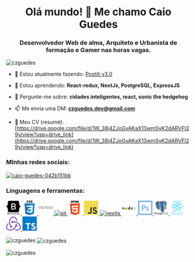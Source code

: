 <h1 align="center">Olá mundo! 👋 Me chamo Caio Guedes</h1>
<h3 align="center">Desenvolvedor Web de alma, Arquiteto e Urbanista de formação e Gamer nas horas vagas.</h3>

<p align="left"> <img src="https://komarev.com/ghpvc/?username=czguedes&label=Profile%20views&color=0e75b6&style=flat" alt="czguedes" /> </p>

- 🔭 Estou atualmente fazendo: [Postiti v3.0](https://github.com/czguedes/postitiV3.0)

- 🌱 Estou aprendendo: **React-redux, NextJs, PostgreSQL, ExpressJS**

- 💬 Pergunte-me sobre: **cidades inteligentes, react, sonic the hedgehog**

- 📫 Me envia uma DM: **czguedes.dev@gmail.com**

- 📄 Meu CV (resumé): [https://drive.google.com/file/d/1W_38j4ZJoGvAKaX13wmSyK2dARVFI29y/view?usp=drive_link](https://drive.google.com/file/d/1W_38j4ZJoGvAKaX13wmSyK2dARVFI29y/view?usp=drive_link)

<h3 align="left">MInhas redes sociais:</h3>
<p align="left">
<a href="https://linkedin.com/in/caio-guedes-042b151bb" target="blank"><img align="center" src="https://raw.githubusercontent.com/rahuldkjain/github-profile-readme-generator/master/src/images/icons/Social/linked-in-alt.svg" alt="caio-guedes-042b151bb" height="30" width="40" /></a>
</p>

<h3 align="left">Linguagens e ferramentas:</h3>
<p align="left"> <a href="https://getbootstrap.com" target="_blank" rel="noreferrer"> <img src="https://raw.githubusercontent.com/devicons/devicon/master/icons/bootstrap/bootstrap-plain-wordmark.svg" alt="bootstrap" width="40" height="40"/> </a> <a href="https://www.w3schools.com/css/" target="_blank" rel="noreferrer"> <img src="https://raw.githubusercontent.com/devicons/devicon/master/icons/css3/css3-original-wordmark.svg" alt="css3" width="40" height="40"/> </a> <a href="https://expressjs.com" target="_blank" rel="noreferrer"> <img src="https://raw.githubusercontent.com/devicons/devicon/master/icons/express/express-original-wordmark.svg" alt="express" width="40" height="40"/> </a> <a href="https://git-scm.com/" target="_blank" rel="noreferrer"> <img src="https://www.vectorlogo.zone/logos/git-scm/git-scm-icon.svg" alt="git" width="40" height="40"/> </a> <a href="https://www.w3.org/html/" target="_blank" rel="noreferrer"> <img src="https://raw.githubusercontent.com/devicons/devicon/master/icons/html5/html5-original-wordmark.svg" alt="html5" width="40" height="40"/> </a> <a href="https://developer.mozilla.org/en-US/docs/Web/JavaScript" target="_blank" rel="noreferrer"> <img src="https://raw.githubusercontent.com/devicons/devicon/master/icons/javascript/javascript-original.svg" alt="javascript" width="40" height="40"/> </a> <a href="https://nextjs.org/" target="_blank" rel="noreferrer"> <img src="https://cdn.worldvectorlogo.com/logos/nextjs-2.svg" alt="nextjs" width="40" height="40"/> </a> <a href="https://nodejs.org" target="_blank" rel="noreferrer"> <img src="https://raw.githubusercontent.com/devicons/devicon/master/icons/nodejs/nodejs-original-wordmark.svg" alt="nodejs" width="40" height="40"/> </a> <a href="https://www.photoshop.com/en" target="_blank" rel="noreferrer"> <img src="https://raw.githubusercontent.com/devicons/devicon/master/icons/photoshop/photoshop-line.svg" alt="photoshop" width="40" height="40"/> </a> <a href="https://www.postgresql.org" target="_blank" rel="noreferrer"> <img src="https://raw.githubusercontent.com/devicons/devicon/master/icons/postgresql/postgresql-original-wordmark.svg" alt="postgresql" width="40" height="40"/> </a> <a href="https://reactjs.org/" target="_blank" rel="noreferrer"> <img src="https://raw.githubusercontent.com/devicons/devicon/master/icons/react/react-original-wordmark.svg" alt="react" width="40" height="40"/> </a> <a href="https://redux.js.org" target="_blank" rel="noreferrer"> <img src="https://raw.githubusercontent.com/devicons/devicon/master/icons/redux/redux-original.svg" alt="redux" width="40" height="40"/> </a> <a href="https://www.typescriptlang.org/" target="_blank" rel="noreferrer"> <img src="https://raw.githubusercontent.com/devicons/devicon/master/icons/typescript/typescript-original.svg" alt="typescript" width="40" height="40"/> </a> </p>

<p><img align="left" src="https://github-readme-stats.vercel.app/api/top-langs?username=czguedes&show_icons=true&locale=en&layout=compact" alt="czguedes" /></p>

<p>&nbsp;<img align="center" src="https://github-readme-stats.vercel.app/api?username=czguedes&show_icons=true&locale=en" alt="czguedes" /></p>

<p><img align="center" src="https://github-readme-streak-stats.herokuapp.com/?user=czguedes&" alt="czguedes" /></p>
